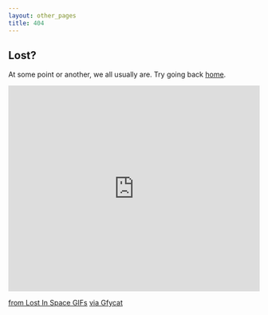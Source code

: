 ```yaml
---
layout: other_pages
title: 404
---
```

## Lost?

At some point or another, we all usually are. Try going back <a href="/index.html">home</a>.

<div style='position:relative; padding-bottom:calc(73.14% + 44px)'><iframe src='https://gfycat.com/ifr/AbsolutePlumpCrab' frameborder='0' scrolling='no' width='100%' height='100%' style='position:absolute;top:0;left:0;' allowfullscreen></iframe></div><p><a href="https://gfycat.com/discover/lost-in-space-gifs">from Lost In Space GIFs</a> <a href="https://gfycat.com/absoluteplumpcrab-lost-in-space">via Gfycat</a></p>
    
    